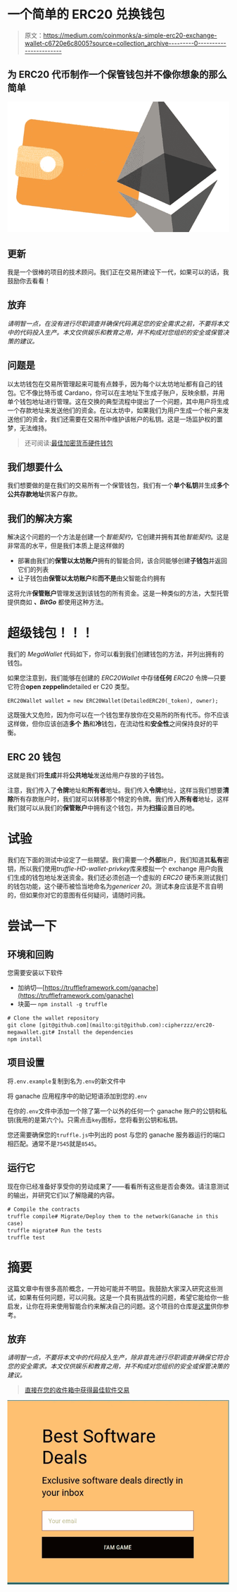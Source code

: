 # 一个简单的 ERC20 兑换钱包

> 原文：<https://medium.com/coinmonks/a-simple-erc20-exchange-wallet-c6720e6c8005?source=collection_archive---------0----------------------->

## 为 ERC20 代币制作一个保管钱包并不像你想象的那么简单

![](img/bc6c4b89d8016d371e49d5147d49f806.png)

## 更新

我是一个很棒的项目的技术顾问。我们正在交易所建设下一代，如果可以的话，我鼓励你去看看！

## 放弃

*请明智一点，在没有进行尽职调查并确保代码满足您的安全需求之前，不要将本文中的代码投入生产。本文仅供娱乐和教育之用，并不构成对您组织的安全或保管决策的建议。*

## 问题是

以太坊钱包在交易所管理起来可能有点棘手，因为每个以太坊地址都有自己的钱包。它不像比特币或 Cardano，你可以在主地址下生成子账户，反映余额，并用单个钱包地址进行管理。这在交换的典型流程中提出了一个问题，其中用户将生成一个存款地址来发送他们的资金。在以太坊中，如果我们为用户生成一个帐户来发送他们的资金，我们还需要在交易所中维护该帐户的私钥。这是一场监护权的噩梦，无法维持。

> 还可阅读:[最佳加密货币硬件钱包](/coinmonks/the-best-cryptocurrency-hardware-wallets-of-2020-e28b1c124069)

## 我们想要什么

我们想要做的是在我们的交易所有一个保管钱包，我们有一个**单个私钥**并生成**多个** **公共存款地址**供客户存款。

## 我们的解决方案

解决这个问题的一个方法是创建一个*智能契约*，它创建并拥有其他*智能契约*。这是非常高的水平，但是我们本质上是这样做的

*   部署由我们的**保管以太坊账户**拥有的智能合同，该合同能够创建**子钱包**并返回它们的列表
*   让子钱包由**保管以太坊账户**和**而不是**由父智能合约拥有

这将允许**保管账户**管理发送到该钱包的所有资金。这是一种类似的方法，大型托管提供商如 ***、BitGo*** 都使用这种方法。

# 超级钱包！！！

我们的 *MegaWallet* 代码如下，你可以看到我们创建钱包的方法，并列出拥有的钱包。

如果您注意到，我们能够在创建的 *ERC20Wallet* 中存储**任何** *ERC20* 令牌—只要它符合**open zeppelin**detailed er C20 类型。

```
ERC20Wallet wallet = new ERC20Wallet(DetailedERC20(_token), owner);
```

这既强大又危险，因为你可以在一个钱包里存放你在交易所的所有代币。你不应该这样做，但你应该创造**多个** **热**和**冷**钱包，在流动性和**安全性**之间保持良好的平衡。

## ERC 20 钱包

这就是我们将**生成**并将**公共地址**发送给用户存放的子钱包。

注意，我们传入了**令牌**地址和**所有者**地址。我们传入**令牌**地址，这样当我们想要**清除**所有存款账户时，我们就可以转移那个特定的令牌。我们传入**所有者**地址，这样我们就可以从我们的**保管账户**中拥有这个钱包，并为**扫描**设置目的地。

# 试验

我们在下面的测试中设定了一些期望。我们需要一个**外部**账户，我们知道其**私有**密钥，所以我们使用*truffle-HD-wallet-privkey*库来模拟一个 exchange 用户向我们生成的钱包地址发送资金。我们还必须创造一个虚拟的 *ERC20* 硬币来测试我们的钱包功能，这个硬币被恰当地命名为*genericer 20*。测试本身应该是不言自明的，但如果你对它的意图有任何疑问，请随时问我。

# 尝试一下

## 环境和回购

您需要安装以下软件

*   加纳切—[https://truffleframework.com/ganache](https://truffleframework.com/ganache)
*   块菌— `npm install -g truffle`

```
# Clone the wallet repository
git clone [git@github.com](mailto:git@github.com):cipherzzz/erc20-megawallet.git# Install the dependencies
npm install
```

## 项目设置

将`.env.example`复制到名为`.env`的新文件中

将 ganache 应用程序中的助记短语添加到您的`.env`

在你的`.env`文件中添加一个除了第一个以外的任何一个 ganache 账户的公钥和私钥(我用的是第六个)。只需点击`key`图标，您将看到公钥和私钥。

您还需要确保您的`truffle.js`中列出的 post 与您的 ganache 服务器运行的端口相匹配。通常不是`7545`就是`8545`。

## 运行它

现在你已经准备好享受你的劳动成果了——看看所有这些是否会奏效。请注意测试的输出，并研究它们以了解隐藏的内容。

```
# Compile the contracts
truffle compile# Migrate/Deploy them to the network(Ganache in this case)
truffle migrate# Run the tests
truffle test
```

# 摘要

这篇文章中有很多高阶概念，一开始可能并不明显。我鼓励大家深入研究这些测试，如果有任何问题，可以问我。这是一个具有挑战性的问题，希望它能给你一些启发，让你在将来使用智能合约来解决自己的问题。这个项目的仓库是[这里](https://github.com/cipherzzz/erc20-megawallet)供你参考。

## 放弃

*请明智一点，不要将本文中的代码投入生产，除非首先进行尽职调查并确保它符合您的安全需求。本文仅供娱乐和教育之用，并不构成对您组织的安全或保管决策的建议。*

> [直接在您的收件箱中获得最佳软件交易](https://coincodecap.com/?utm_source=coinmonks)

[![](img/7c0b3dfdcbfea594cc0ae7d4f9bf6fcb.png)](https://coincodecap.com/?utm_source=coinmonks)
